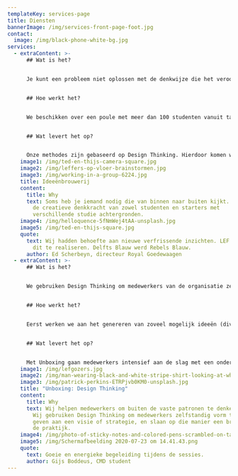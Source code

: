 ```yaml
---
templateKey: services-page
title: Diensten
bannerImage: /img/services-front-page-foot.jpg
contact:
  image: /img/black-phone-white-bg.jpg
services:
  - extraContent: >-
      ## Wat is het?


      Je kunt een probleem niet oplossen met de denkwijze die het veroorzaakt heeft. Soms heb je iemand nodig die van buiten naar binnen kijkt, en niet gehinderd is door kokervisie of interne belangen.


      ## Hoe werkt het?


      We beschikken over een poule met meer dan 100 studenten vanuit talloze studierichtingen. Op basis van de vraag van de opdrachtgever selecteren we vanuit deze poule een gevarieerd team met verschillende persoonlijkheden en verschillende expertises. Samen met het team diepen we het onderwerp uit in drie sessies en komen met een creatieve oplossing.


      ## Wat levert het op?


      Onze methodes zijn gebaseerd op Design Thinking. Hierdoor komen we snel met veel nieuwe ideeën. Een Ideeënbrouwerij is daarom enorm waardevol. Het zet koers naar een nieuwe strategie, een visie of het levert een kant en klaar marketingplan op. Er komt in ieder geval iets uit wat je niet verwacht. Een praktisch resultaat waar je mee verder kunt.
    image1: /img/ted-en-thijs-camera-square.jpg
    image2: /img/leffers-op-vloer-brainstormen.jpg
    image3: /img/working-in-a-group-6224.jpg
    title: Ideeënbrouwerij
    content:
      title: Why
      text: Soms heb je iemand nodig die van binnen naar buiten kijkt. Wij combineren
        de creatieve denkkracht van zowel studenten en starters met
        verschillende studie achtergronden.
    image4: /img/helloquence-5fNmWej4tAA-unsplash.jpg
    image5: /img/ted-en-thijs-square.jpg
    quote:
      text: Wij hadden behoefte aan nieuwe verfrissende inzichten. LEF was in staat
        dit te realiseren. Delfts Blauw werd Rebels Blauw.
      author: Ed Scherbeyn, directeur Royal Goedewaagen
  - extraContent: >-
      ## Wat is het?


      We gebruiken Design Thinking om medewerkers van de organisatie zelfstandig vorm te laten geven aan bijvoorbeeld een geformuleerde visie of strategie, en slaan op die manier een brug naar de praktijk. Wij helpen om buiten de vaste patronen te denken en om tot een resultaat te komen waar je de volgende dag mee aan de slag kunt. 


      ## Hoe werkt het?


      Eerst werken we aan het genereren van zoveel mogelijk ideeën (divergeren). Daarna richten we ons op het trechteren en selecteren van de beste ideeën (convergeren). Door onze methodieken kunnen wij het proces op de juiste wijze begeleiden. Maar het zijn de deelnemers die de sessies tot leven brengen. Wij zorgen ervoor dat die energie en inspiratie leiden naar een praktisch resultaat.


      ## Wat levert het op?


      Met Unboxing gaan medewerkers intensief aan de slag met een onderwerp of thema wat de organisatie aan het hart gaat. Op deze manier worden de medewerkers niet alleen betrokken in het proces, hun kennis en creativiteit wordt optimaal benut om het thema verder te brengen. Zo komen we samen tot een beter resultaat.
    image1: /img/lefgozers.jpg
    image2: /img/man-wearing-black-and-white-stripe-shirt-looking-at-white-212286.jpg
    image3: /img/patrick-perkins-ETRPjvb0KM0-unsplash.jpg
    title: "Unboxing: Design Thinking"
    content:
      title: Why
      text: Wij helpen medewerkers om buiten de vaste patronen te denken en te doen.
        Wij gebruiken Design Thinking om medewerkers zelfstandig vorm te laten
        geven aan een visie of strategie, en slaan op die manier een brug naar
        de praktijk.
    image4: /img/photo-of-sticky-notes-and-colored-pens-scrambled-on-table-632470.jpg
    image5: /img/Schermafbeelding 2020-07-23 om 14.41.43.png
    quote:
      text: Goeie en energieke begeleiding tijdens de sessies.
      author: Gijs Boddeus, CMD student
---
```


